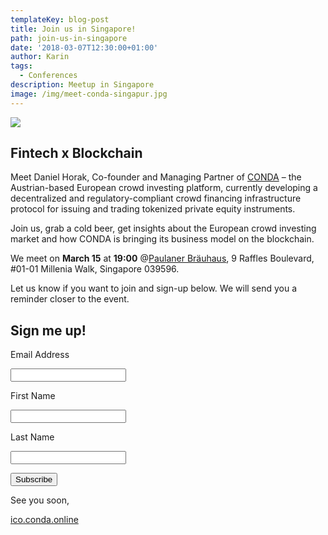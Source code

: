```yaml
---
templateKey: blog-post
title: Join us in Singapore!
path: join-us-in-singapore
date: '2018-03-07T12:30:00+01:00'
author: Karin
tags:
  - Conferences
description: Meetup in Singapore
image: /img/meet-conda-singapur.jpg
---
```

![](/img/meet-conda-singapur.jpg)

## Fintech x Blockchain

Meet Daniel Horak, Co-founder and Managing Partner of [CONDA](http://www.conda.eu/) – the Austrian-based European crowd investing platform, currently developing a decentralized and regulatory-compliant crowd financing infrastructure protocol for issuing and trading tokenized private equity instruments.



Join us, grab a cold beer, get insights about the European crowd investing market and how CONDA is bringing its business model on the blockchain.



We meet on **March 15** at **19:00** @[Paulaner Bräuhaus](http://www.paulaner-brauhaus-singapore.com/en/), 9 Raffles Boulevard, #01-01 Millenia Walk, Singapore 039596.



Let us know if you want to join and sign-up below. We will send you a reminder closer to the event.



<form id="mc-embedded-subscribe-form" class="validate" action="https://conda.us7.list-manage.com/subscribe/post?u=7756e216dd2606870dfb053c2&amp;id=2270cbe40b" method="post" name="mc-embedded-subscribe-form" novalidate="" target="_blank">

<div id="mc_embed_signup_scroll">

<h2>Sign me up!</h2>

<div class="mc-field-group"><label for="mce-EMAIL">Email Address </label><br>

<input id="mce-EMAIL" class="required email" name="EMAIL" type="email" value=""></div>

<div class="mc-field-group"><label for="mce-FNAME">First Name </label><br>

<input id="mce-FNAME" class="" name="FNAME" type="text" value=""></div>

<div class="mc-field-group"><label for="mce-LNAME">Last Name </label><br>

<input id="mce-LNAME" class="" name="LNAME" type="text" value=""></div>

<div id="mce-responses" class="clear"></div>

<p><!-- real people should not fill this in and expect good things - do not remove this or risk form bot signups--></p>

<div style="position: absolute; left: -5000px;" aria-hidden="true"><input tabindex="-1" name="b_7756e216dd2606870dfb053c2_2270cbe40b" type="text" value=""></div>

<div class="clear"><input id="mc-embedded-subscribe" class="button" name="subscribe" type="submit" value="Subscribe"></div>

</div>

</form>

See you soon,

[ico.conda.online](https://ico.conda.online)
